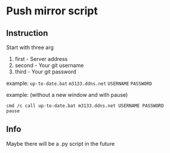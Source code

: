 # Push mirror script
## Instruction
Start with three arg
1) first - Server address
2) second - Your git username
3) third - Your git password

example: `up-to-date.bat` `m3133.ddns.net` `USERNAME` `PASSWORD`


example: (without a new window and with pause) 
```
cmd /c call up-to-date.bat m3133.ddns.net USERNAME PASSWORD
pause
```

## Info
Maybe there will be a .py script in the future

